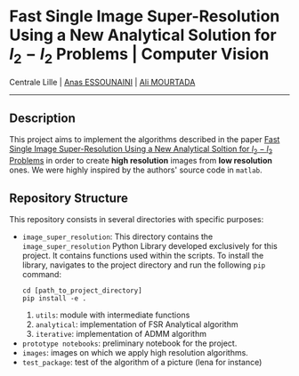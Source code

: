# Fast Single Image Super-Resolution Using a New Analytical Solution for $l_2-l_2$ Problems | Computer Vision

Centrale Lille | [Anas ESSOUNAINI][anas-email] | [Ali MOURTADA][ali-email]

***

## Description

This project aims to implement the algorithms described in the paper [Fast Single Image Super-Resolution Using a New Analytical Soltion for $l_2-l_2$ Problems](documents/paper_fast_super_resolution.pdf) in order to create __high resolution__ images from __low resolution__ ones. We were highly inspired by the authors' source code in `matlab`.

## Repository Structure 

This repository consists in several directories with specific purposes:

- `image_super_resolution`: This directory contains the `image_super_resolution` Python Library developed exclusively for this project. It contains functions used within the scripts. To install the library, navigates to the project directory and run the following `pip` command:
  ```Shell
  cd [path_to_project_directory]
  pip install -e .
  ```
  1. `utils`: module with intermediate functions
  2. `analytical`: implementation of FSR Analytical algorithm
  3. `iterative`: implementation of ADMM algorithm
- `prototype notebooks`: preliminary notebook for the project.
- `images`: images on which we apply high resolution algorithms.
- `test_package`: test of the algorithm of a picture (lena for instance)
















[anas-email]: mailto:essounaini97@gmail.com
[ali-email]: mailto:mourtada.ali1997@gmail.com 
